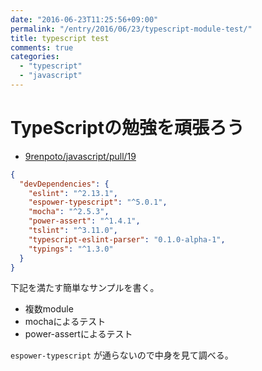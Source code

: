 ```yaml
---
date: "2016-06-23T11:25:56+09:00"
permalink: "/entry/2016/06/23/typescript-module-test/"
title: typescript test
comments: true
categories:
  - "typescript"
  - "javascript"
---
```

# TypeScriptの勉強を頑張ろう

- [9renpoto/javascript/pull/19](https://github.com/9renpoto/js/pull/19)

```json
{
  "devDependencies": {
    "eslint": "^2.13.1",
    "espower-typescript": "^5.0.1",
    "mocha": "^2.5.3",
    "power-assert": "^1.4.1",
    "tslint": "^3.11.0",
    "typescript-eslint-parser": "0.1.0-alpha-1",
    "typings": "^1.3.0"
  }
}
```

下記を満たす簡単なサンプルを書く。

- 複数module
- mochaによるテスト
- power-assertによるテスト

`espower-typescript` が通らないので中身を見て調べる。
